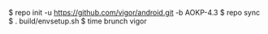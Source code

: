 $ repo init -u https://github.com/vigor/android.git -b AOKP-4.3
$ repo sync
$ . build/envsetup.sh
$ time brunch vigor
